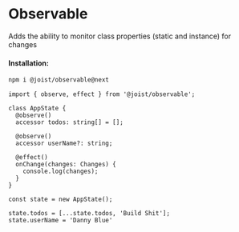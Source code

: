 # Observable

Adds the ability to monitor class properties (static and instance) for changes

#### Installation:

```BASH
npm i @joist/observable@next
```

```TS
import { observe, effect } from '@joist/observable';

class AppState {
  @observe()
  accessor todos: string[] = [];

  @observe()
  accessor userName?: string;

  @effect()
  onChange(changes: Changes) {
    console.log(changes);
  }
}

const state = new AppState();

state.todos = [...state.todos, 'Build Shit'];
state.userName = 'Danny Blue'
```
